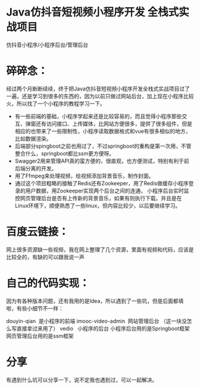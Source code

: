 # Java仿抖音短视频小程序开发 全栈式实战项目
仿抖音小程序/小程序后台/管理后台

# 碎碎念：
经过两个月断断续续，终于把Java仿抖音短视频小程序开发全栈式实战项目过了一遍，还是学习到很多的东西的，因为以前只做过网站后台，加上现在小程序比较火，所以找了一个小程序的教程学习一下。
- 有一些前端的基础，小程序学起来还是比较容易的，而且觉得小程序那些交互、弹窗还有访问接口、上传媒体，比网站方便很多，提供了很多组件，但是相应的也带来了一些限制性，小程序读取数据格式和vue有很多相似的地方，比如数据渲染。
- 后端部分spingboot之前也用过了，不过springboot的重构是第一次用，不管整合什么，springboot都比ssm更方便呀。
- Swagger2用来管理API真的蛮方便的，很直观，也方便测试，特别有利于前后端分离的开发。
- 用了Ffmpeg来处理视频，给视频添加背景音乐，制作封面。
- 通过这个项目粗略的接触了Redis还有Zookeeper，用了Redis做缓存小程序登录的用户数据，用Zookeeper实现两个后台之间的连通， 小程序后台实时监控网页管理后台是否有上传新的背景音乐，如果有则执行下载。并且是在Linux环境下，顺便熟悉了一些linux，但内容比较少，以后要继续学习。

# 百度云链接：
网上很多资源缺一些视频，我在网上整理了几个资源，里面有视频和代码，应该是比较全的，有缺的可以跟我说一声


# 自己的代码实现：
因为有各种版本问题，还有我用的是Idea，所以遇到了一些坑，但是后面都填啦，有些小细节不一样：

douyin-qian  是小程序的前端
imooc-video-admin  网站管理后台 （这一块没怎么写直接拿过来用了）
vedio   小程序的后台
小程序后台用的是Springboot框架 网页管理后台用的是ssm框架

# 分享
有遇到什么坑可以分享一下，说不定我也遇到过，可以一起解决。
